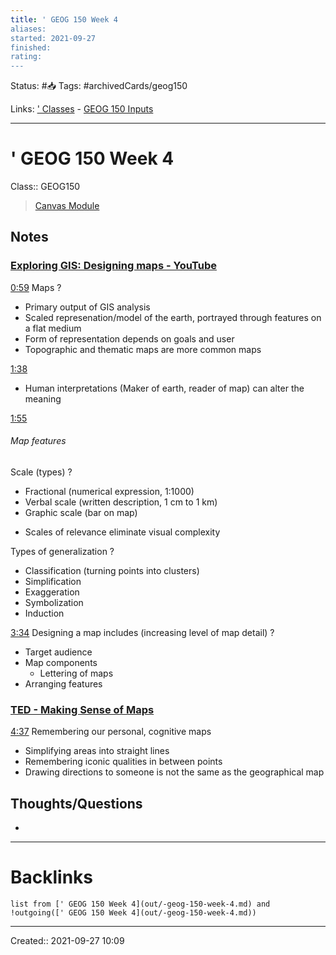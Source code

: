 ```yaml
---
title: ' GEOG 150 Week 4
aliases:
started: 2021-09-27
finished:
rating:
---
```

Status: #📥
Tags: #archivedCards/geog150

Links: [' Classes](out/-classes.md) - [GEOG 150 Inputs](out/geog-150-inputs.md)
___

# ' GEOG 150 Week 4
Class:: GEOG150
> [Canvas Module](https://canvas.sfu.ca/courses/64313/pages/lecture-03-video-7m16s?module_item_id=2214618)

## Notes

### [Exploring GIS: Designing maps - YouTube](https://www.youtube.com/watch?v=4s7FuinSaoQ&t=4s&ab_channel=GISVideosTV)
[0:59](https://youtu.be/4s7FuinSaoQ?t=59)
Maps
?
  - Primary output of GIS analysis
  - Scaled represenation/model of the earth, portrayed through features on a flat medium
  - Form of representation depends on goals and user
  - Topographic and thematic maps are more common maps
  
  [1:38](https://youtu.be/4s7FuinSaoQ?t=98)
  - Human interpretations (Maker of earth, reader of map) can alter the meaning
  
  [1:55](https://youtu.be/4s7FuinSaoQ?t=115)
<!--SR:!2021-12-07,4,130-->

###### Map features
Scale (types)
?
- Fractional (numerical expression, 1:1000)
- Verbal scale (written description, 1 cm to 1 km)
- Graphic scale (bar on map)
<!--SR:!2021-12-16,17,184-->

- Scales of relevance eliminate visual complexity

Types of generalization
?
- Classification (turning points into clusters)
- Simplification
- Exaggeration
- Symbolization
- Induction
<!--SR:!2021-12-06,8,130-->

  [3:34](https://youtu.be/4s7FuinSaoQ?t=214)
Designing a map includes (increasing level of map detail)
?
- Target audience
- Map components
	- Lettering of maps
- Arranging features
<!--SR:!2021-12-07,4,130-->

### [TED - Making Sense of Maps](https://www.youtube.com/watch?v=KVjkFq-7Y6A&ab_channel=TED)
  [4:37](https://youtu.be/KVjkFq-7Y6A?t=277)
  Remembering our personal, cognitive maps
  - Simplifying areas into straight lines
  - Remembering iconic qualities in between points
  - Drawing directions to someone is not the same as the geographical map

## Thoughts/Questions
-
___

# Backlinks
```dataview
list from [' GEOG 150 Week 4](out/-geog-150-week-4.md) and !outgoing([' GEOG 150 Week 4](out/-geog-150-week-4.md))
```
___

Created:: 2021-09-27 10:09
